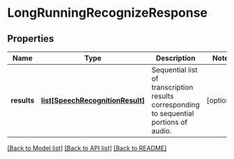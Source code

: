 # LongRunningRecognizeResponse

## Properties
Name | Type | Description | Notes
------------ | ------------- | ------------- | -------------
**results** | [**list[SpeechRecognitionResult]**](SpeechRecognitionResult.md) | Sequential list of transcription results corresponding to sequential portions of audio. | [optional] 

[[Back to Model list]](../README.md#documentation-for-models) [[Back to API list]](../README.md#documentation-for-api-endpoints) [[Back to README]](../README.md)

